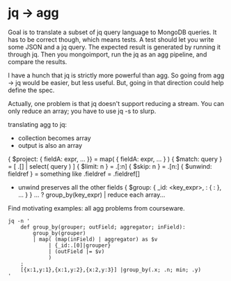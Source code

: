 # jq -> agg

Goal is to translate a subset of jq query language to MongoDB queries.
It has to be correct though, which means tests.
A test should let you write some JSON and a jq query.
The expected result is generated by running it through jq.
Then you mongoimport, run the jq as an agg pipeline, and compare the results.


I have a hunch that jq is strictly more powerful than agg.
So going from agg -> jq would be easier, but less useful.
But, going in that direction could help define the spec.

Actually, one problem is that jq doesn't support reducing a stream.
You can only reduce an array; you have to use jq -s to slurp.


translating agg to jq:
- collection becomes array
- output is also an array

{ $project: { fieldA: expr, ... }} = map( { fieldA: expr, ... } )
{ $match: query } = [ .[] | select( query ) ]
{ $limit: n } = .[:n]
{ $skip: n } = .[n:]
{ $unwind: fieldref } = something like  .fieldref = .fieldref[]
  - unwind preserves all the other fields
{ $group: { \_id: <key\_expr>, <field1>: { <acc1> : <expr1> }, ... } }
... ?
group\_by(key\_expr) | reduce each array...


Find motivating examples: all agg problems from courseware.


```
jq -n '
    def group_by(grouper; outField; aggregator; inField):
        group_by(grouper)
        | map( (map(inField) | aggregator) as $v
             | {_id:.[0]|grouper}
             | (outField |= $v)
             )
    ;
    [{x:1,y:1},{x:1,y:2},{x:2,y:3}] |group_by(.x; .n; min; .y)
'
```
